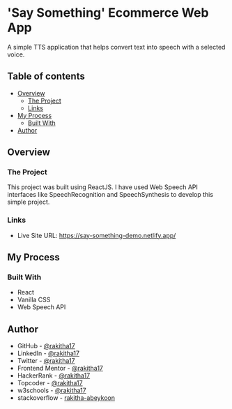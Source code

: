 # 'Say Something' Ecommerce Web App

A simple TTS application that helps convert text into speech with a selected voice.

## Table of contents

- [Overview](#overview)
  - [The Project](#the-project)
  - [Links](#links)
- [My Process](#my-process)
  - [Built With](#built-with)
- [Author](#author)

## Overview

### The Project

This project was built using ReactJS. I have used Web Speech API interfaces like SpeechRecognition and SpeechSynthesis to develop this simple project.

### Links

- Live Site URL: https://say-something-demo.netlify.app/

## My Process

### Built With

- React
- Vanilla CSS
- Web Speech API

## Author

+ GitHub - [@rakitha17](https://github.com/rakitha17)
+ LinkedIn - [@rakitha17](https://www.linkedin.com/in/rakitha17/)
+ Twitter - [@rakitha17](https://twitter.com/rakitha17)
+ Frontend Mentor - [@rakitha17](https://www.frontendmentor.io/profile/rakitha17)
+ HackerRank - [@rakitha17](https://www.hackerrank.com/rakitha17)
+ Topcoder - [@rakitha17](https://profiles.topcoder.com/rakitha17)
+ w3schools - [@rakitha17](https://www.w3profile.com/rakitha17)
+ stackoverflow - [rakitha-abeykoon](https://stackoverflow.com/users/21536253/rakitha-abeykoon?tab=profile)
